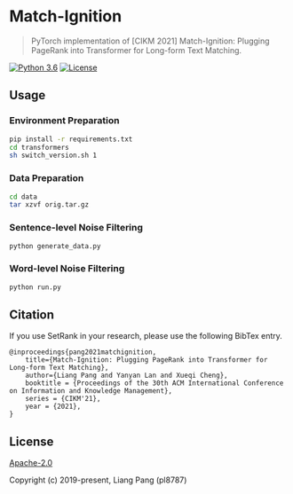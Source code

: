 # Match-Ignition
> PyTorch implementation of [CIKM 2021] Match-Ignition: Plugging PageRank into Transformer for Long-form Text Matching.

[![Python 3.6](https://img.shields.io/badge/python-3.6%20%7C%203.7-blue.svg)](https://www.python.org/downloads/release/python-360/)
[![License](https://img.shields.io/badge/License-Apache%202.0-yellowgreen.svg)](https://opensource.org/licenses/Apache-2.0)

## Usage

### Environment Preparation
```bash
pip install -r requirements.txt
cd transformers
sh switch_version.sh 1
```

### Data Preparation
```bash
cd data
tar xzvf orig.tar.gz
```

### Sentence-level Noise Filtering
```bash
python generate_data.py
```

### Word-level Noise Filtering
```bash
python run.py
```

## Citation

If you use SetRank in your research, please use the following BibTex entry.

```
@inproceedings{pang2021matchignition,
    title={Match-Ignition: Plugging PageRank into Transformer for Long-form Text Matching},
    author={Liang Pang and Yanyan Lan and Xueqi Cheng},
    booktitle = {Proceedings of the 30th ACM International Conference on Information and Knowledge Management},
    series = {CIKM'21},
    year = {2021},
}
```

## License

[Apache-2.0](https://opensource.org/licenses/Apache-2.0)

Copyright (c) 2019-present, Liang Pang (pl8787)
